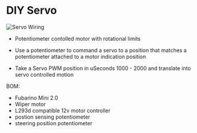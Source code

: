 # DIY Servo

![Servo Wiring](images/wiring.jpg?raw=true "Servo wiring")

* Potentiometer contolled motor with rotational limits

* Use a potentiometer to command a servo to a position that matches a potentiometer attached to a motor indication position

* Take a Servo PWM position in uSeconds 1000 - 2000 and translate into servo controlled motion

BOM:
 * Fubarino Mini 2.0
 * Wiper motor
 * L293d compatible 12v motor controller
 * postion sensing potentiometer
 * steering position potentiometer

